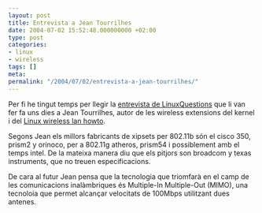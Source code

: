 ```yaml
---
layout: post
title: Entrevista a Jean Tourrilhes
date: 2004-07-02 15:52:48.000000000 +02:00
type: post
categories:
- linux
- wireless
tags: []
meta:
permalink: "/2004/07/02/entrevista-a-jean-tourrilhes/"
---
```

Per fi he tingut temps per llegir la [entrevista de LinuxQuestions](http://www.linuxquestions.org/questions/showthread.php?threadid=194667) que li van fer fa uns dies a Jean Tourrilhes, autor de les wireless extensions del kernel i del [Linux wireless lan howto](http://www.linuxquestions.org/questions/showthread.php?threadid=194667).

Segons Jean els millors fabricants de xipsets per 802.11b són el cisco 350, prism2 y orinoco, per a 802.11g atheros, prism54 i possiblement amb el temps intel. De la mateixa manera diu que els pitjors son broadcom y texas instruments, que no treuen especificacions.

De cara al futur Jean pensa que la tecnologia que triomfarà en el camp de les comunicacions inalàmbriques és Multiple-In Multiple-Out (MIMO), una tecnoloia que permet alcançar velocitats de 100Mbps utilitzant dues antenes.

